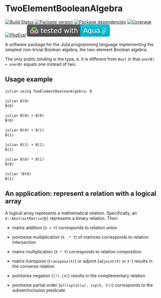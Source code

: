 # TwoElementBooleanAlgebra

[![Build Status](https://github.com/nsajko/TwoElementBooleanAlgebra.jl/actions/workflows/CI.yml/badge.svg?branch=main)](https://github.com/nsajko/TwoElementBooleanAlgebra.jl/actions/workflows/CI.yml?query=branch%3Amain)
[![Package version](https://juliahub.com/docs/General/TwoElementBooleanAlgebra/stable/version.svg)](https://juliahub.com/ui/Packages/General/TwoElementBooleanAlgebra)
[![Package dependencies](https://juliahub.com/docs/General/TwoElementBooleanAlgebra/stable/deps.svg)](https://juliahub.com/ui/Packages/General/TwoElementBooleanAlgebra?t=2)
[![Coverage](https://codecov.io/gh/nsajko/TwoElementBooleanAlgebra.jl/branch/main/graph/badge.svg)](https://codecov.io/gh/nsajko/TwoElementBooleanAlgebra.jl)
[![PkgEval](https://JuliaCI.github.io/NanosoldierReports/pkgeval_badges/B/TwoElementBooleanAlgebra.svg)](https://JuliaCI.github.io/NanosoldierReports/pkgeval_badges/B/TwoElementBooleanAlgebra.html)
[![Aqua](https://raw.githubusercontent.com/JuliaTesting/Aqua.jl/master/badge.svg)](https://github.com/JuliaTesting/Aqua.jl)

A software package for the Julia programming language implementing the simplest non-trivial Boolean algebra, the two-element Boolean algebra.

The only public binding is the type, `B`. It is different from `Bool` in that `one(B) + one(B)` equals one instead of two.

## Usage example

```julia-repl
julia> using TwoElementBooleanAlgebra: B

julia> B(0)
B(0)

julia> B(0) + B(0)
B(0)

julia> B(0) + B(1)
B(1)

julia> B(1) + B(1)
B(1)

julia> B(0) * B(1)
B(0)

julia> !B(0)
B(1)
```

## An application: represent a relation with a logical array

A logical array represents a mathematical relation. Specifically, an `X::AbstractMatrix{B}` represents a binary relation. Then:

* matrix addition (`X + Y`) corresponds to relation union

* pointwise multiplication (`X .* Y`) of matrices corresponds to relation intersection

* matrix multiplication (`X * Y`) corresponds to relation composition

* matrix transpose (`transpose(X)`) or adjoint (`adjoint(X)` or `X'`) results in the converse relation

* pointwise negation (`(!).(X)`) results in the complementary relation

* pointwise partial order (`all(splat(≤), zip(X, Y))`) corresponds to the subset/inclusion predicate
